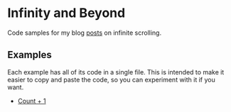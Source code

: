 # Infinity and Beyond

Code samples for my blog
[posts](http://marcschwieterman.com/blog/infinity-and-beyond/1/) on infinite
scrolling.

## Examples

Each example has all of its code in a single file. This is intended to make it
easier to copy and paste the code, so you can experiment with it if you want.

* [Count + 1](InfinityAndBeyond/Examples/CountPlusOneViewController.swift)
